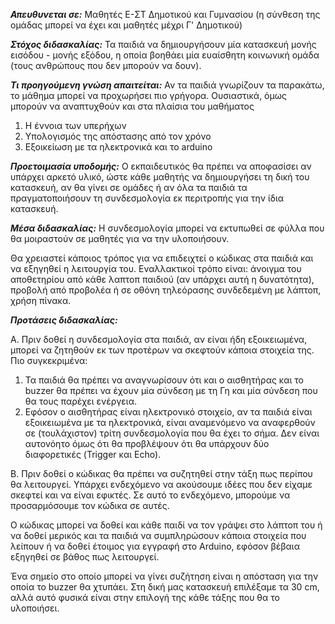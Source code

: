 ***Απευθυνεται σε:***
Μαθητές Ε-ΣΤ Δημοτικού και Γυμνασίου (η σύνθεση της ομάδας μπορεί να έχει και μαθητές μέχρι Γ' Δημοτικού)

***Στόχος διδασκαλίας:***
Τα παιδιά να δημιουργήσουν μία κατασκευή μονής εισόδου - μονής εξόδου, η οποία βοηθάει μία ευαίσθητη κοινωνική ομάδα (τους ανθρώπους που δεν μπορούν να δουν).

***Τι προηγούμενη γνώση απαιτείται:***
Αν τα παιδιά γνωρίζουν τα παρακάτω, το μάθημα μπορεί να προχωρήσει πιο γρήγορα.
Ουσιαστικά, όμως μπορούν να αναπτυχθούν και στα πλαίσια του μαθήματος
1. Η έννοια των υπερήχων
2. Υπολογισμός της απόστασης από τον χρόνο
3. Εξοικείωση με τα ηλεκτρονικά και το arduino

***Προετοιμασία υποδομής:***
Ο εκπαιδευτικός θα πρέπει να αποφασίσει αν υπάρχει αρκετό υλικό, ώστε κάθε μαθητής να δημιουργήσει τη δική του κατασκευή, αν θα γίνει σε ομάδες ή αν όλα τα παιδιά τα πραγματοποιήσουν τη συνδεσμολογία εκ περιτροπής για την ίδια κατασκευή.

***Μέσα διδασκαλίας:***
Η συνδεσμολογία μπορεί να εκτυπωθεί σε φύλλα που θα μοιραστούν σε μαθητές για να την υλοποιήσουν.

Θα χρειαστεί κάποιος τρόπος για να επιδειχτεί ο κώδικας στα παιδιά και να εξηγηθεί η λειτουργία του. Εναλλακτικοί τρόπο είναι: άνοιγμα του αποθετηρίου από κάθε λαπτοπ παιδιού (αν υπάρχει αυτή η δυνατότητα), προβολή από προβολέα ή σε οθόνη τηλεόρασης συνδεδεμένη με λάπτοπ, χρήση πίνακα.

***Προτάσεις διδασκαλίας:***

Α. Πριν δοθεί η συνδεσμολογία στα παιδιά, αν είναι ήδη εξοικειωμένα, μπορεί να ζητηθούν εκ των προτέρων να σκεφτούν κάποια στοιχεία της. Πιο συγκεκριμένα:
 1. Τα παιδιά θα πρέπει να αναγνωρίσουν ότι και ο αισθητήρας και το buzzer θα πρέπει να έχουν μία σύνδεση με τη Γη και μία σύνδεση που θα τους παρέχει ενέργεια.
 2. Εφόσον ο αισθητήρας είναι ηλεκτρονικό στοιχείο, αν τα παιδιά είναι εξοικειωμένα με τα ηλεκτρονικά, είναι αναμενόμενο να αναφερθούν σε (τουλάχιστον) τρίτη συνδεσμολογία που θα έχει το σήμα. Δεν είναι αυτονόητο όμως ότι θα προβλέψουν ότι θα υπάρχουν δύο διαφορετικές (Trigger και Echo).
 
Β. Πριν δοθεί ο κώδικας θα πρέπει να συζητηθεί στην τάξη πως περίπου θα λειτουργεί. Υπάρχει ενδεχόμενο να ακούσουμε ιδέες που δεν είχαμε σκεφτεί και να είναι εφικτές. Σε αυτό το ενδεχόμενο, μπορούμε να προσαρμόσουμε τον κώδικα σε αυτές.

Ο κώδικας μπορεί να δοθεί και κάθε παιδί να τον γράψει στο λάπτοπ του ή να δοθεί μερικός και τα παιδιά να συμπληρώσουν κάποια στοιχεία που λείπουν ή να δοθεί έτοιμος για εγγραφή στο Arduino, εφόσον βέβαια εξηγηθεί σε βάθος πως λειτουργεί.

Ένα σημείο στο οποίο μπορεί να γίνει συζήτηση είναι η απόσταση για την οποία το buzzer θα χτυπάει. Στη δική μας κατασκευή επιλέξαμε τα 30 cm, αλλά αυτό φυσικά είναι στην επιλογή της κάθε τάξης που θα το υλοποιήσει.
